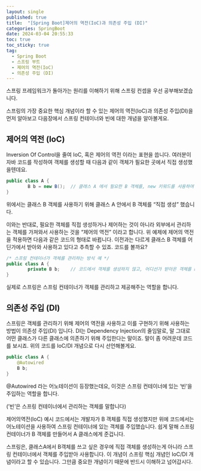 ```yaml
---
layout: single
published: true
title:  "[Spring Boot]제어의 역전(IoC)과 의존성 주입 (DI)"
categories: SpringBoot
date: 2024-03-04 20:55:33
toc: true
toc_sticky: true
tag:   
  - Spring Boot
  - 스프링 부트
  - 제어의 역전(IoC)
  - 의존성 주입 (DI)
---
```


스프링 프레임워크가 돌아가는 원리를 이해하기 위해 스프링 컨셉을 우선 공부해보겠습니다. 

스프링의 가장 중요한 핵심 개념이라 할 수 있는 제어의 역전(IoC)과 의존성 주입(DI)을 먼저 알아보고 다음장에서 스프링 컨테이너와 빈에 대한 개념을 알아볼게요. 

## 제어의 역전 (IoC)

Inversion Of Control을 줄여 IoC, 혹은 제어의 역전 이라는 표현을 씁니다. 여러분이 자바 코드를 작성하여 객체를 생성할 때 다음과 같이 객체가 필요한 곳에서 직접 생성했을텐데요.

```java
public class A {
		B b = new B();  // 클래스 A 에서 필요한 B 객체를, new 키워드를 사용하여 생성
}
```

위에서는 클래스 B 객체를 사용하기 위해 클래스 A 안에서 B 객체를 “직접 생성” 했습니다.

이와는 반대로, 필요한 객체를 직접 생성하거나 제어하는 것이 아니라 외부에서 관리하는 객체를 가져와서 사용하는 것을 “제어의 역전” 이라고 합니다. 위 예제에 제어의 역전을 적용하면 다음과 같은 코드의 형태로 바뀝니다. 이전과는 다르게 클래스 B 객체를 어딘가에서 받아와 사용하고 있다고 추측할 수 있죠. 코드를 볼까요? 

```java
/* 스프링 컨테이너가 객체를 관리하는 방식 예 */
public class A {
		private B b;    // 코드에서 객체를 생성하지 않고, 어디선가 받아온 객체를 b에 할당
}
```

실제로 스프링은 스프링 컨테이너가 객체를 관리하고 제공해주는 역할을 합니다. 

## 의존성 주입 (DI)

스프링은 객체를 관리하기 위해 제어의 역전을 사용하고 이를 구현하기 위해 사용하는 방법이 의존성 주입(DI) 입니다. DI는 Dependency Injection의 줄임말로, 말 그대로 어떤 클래스가 다른 클래스에 의존하기 위해 주입한다는 말이죠. 말이 좀 어려운데 코드를 보시죠. 위의 코드를 IoC/DI 개념으로 다시 선언해볼게요.

```java
public class A {
	@Autowired
	B b;
}
```

@Autowired 라는 어노테이션이 등장했는데요, 이것은 스프링 컨테이너에 있는 ‘빈’을 주입하는 역할을 합니다.

(’빈’은 스프링 컨테이너에서 관리하는 객체를 말합니다) 

제어의역전(IoC) 예시 코드에서는 개발자가 B 객체를 직접 생성했지만 위에 코드에서는 어노테이션을 사용하여 스프링 컨테이너에 있는 객체를 주입했습니다. 쉽게 말해 스프링 컨테이너가 B 객체를 만들어서 A 클래스에게 준겁니다.

스프링은, 클래스A에서 B객체를 쓰고 싶은 경우에 직접 객체를 생성하는게 아니라 스프링 컨테이너에서 객체를 주입받아 사용합니다. 이 개념이 스프링 핵심 개념인 IoC/DI 개념이라고 할 수 있습니다. 그만큼 중요한 개념이기 때문에 반드시 이해하고 넘어갑시다.